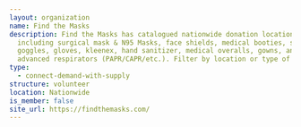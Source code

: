 ```yaml
---
layout: organization
name: Find the Masks
description: Find the Masks has catalogued nationwide donation locations for PPE
  including surgical mask & N95 Masks, face shields, medical booties, safety
  goggles, gloves, kleenex, hand sanitizer, medical overalls, gowns, and
  advanced respirators (PAPR/CAPR/etc.). Filter by location or type of PPE.
type:
  - connect-demand-with-supply
structure: volunteer
location: Nationwide
is_member: false
site_url: https://findthemasks.com/
---
```

